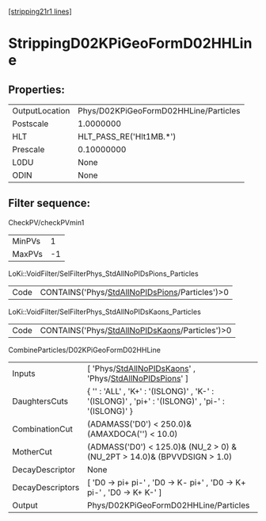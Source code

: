 [[stripping21r1 lines]](./stripping21r1-index)

# StrippingD02KPiGeoFormD02HHLine

## Properties:

|                |                                       |
|----------------|---------------------------------------|
| OutputLocation | Phys/D02KPiGeoFormD02HHLine/Particles |
| Postscale      | 1.0000000                             |
| HLT            | HLT_PASS_RE('Hlt1MB.\*')              |
| Prescale       | 0.10000000                            |
| L0DU           | None                                  |
| ODIN           | None                                  |

## Filter sequence:

CheckPV/checkPVmin1

|        |     |
|--------|-----|
| MinPVs | 1   |
| MaxPVs | -1  |

LoKi::VoidFilter/SelFilterPhys_StdAllNoPIDsPions_Particles

|      |                                                                                                      |
|------|------------------------------------------------------------------------------------------------------|
| Code | CONTAINS('Phys/[StdAllNoPIDsPions](./stripping21r1-commonparticles-stdallnopidspions)/Particles')\>0 |

LoKi::VoidFilter/SelFilterPhys_StdAllNoPIDsKaons_Particles

|      |                                                                                                      |
|------|------------------------------------------------------------------------------------------------------|
| Code | CONTAINS('Phys/[StdAllNoPIDsKaons](./stripping21r1-commonparticles-stdallnopidskaons)/Particles')\>0 |

CombineParticles/D02KPiGeoFormD02HHLine

|                  |                                                                                                                                                                     |
|------------------|---------------------------------------------------------------------------------------------------------------------------------------------------------------------|
| Inputs           | [ 'Phys/[StdAllNoPIDsKaons](./stripping21r1-commonparticles-stdallnopidskaons)' , 'Phys/[StdAllNoPIDsPions](./stripping21r1-commonparticles-stdallnopidspions)' ] |
| DaughtersCuts    | { '' : 'ALL' , 'K+' : '(ISLONG)' , 'K-' : '(ISLONG)' , 'pi+' : '(ISLONG)' , 'pi-' : '(ISLONG)' }                                                                    |
| CombinationCut   | (ADAMASS('D0') \< 250.0)& (AMAXDOCA('') \< 10.0)                                                                                                                    |
| MotherCut        | (ADMASS('D0') \< 125.0)& (NU_2 \> 0) & (NU_2PT \> 14.0)& (BPVVDSIGN \> 1.0)                                                                                         |
| DecayDescriptor  | None                                                                                                                                                                |
| DecayDescriptors | [ 'D0 -\> pi+ pi-' , 'D0 -\> K- pi+' , 'D0 -\> K+ pi-' , 'D0 -\> K+ K-' ]                                                                                         |
| Output           | Phys/D02KPiGeoFormD02HHLine/Particles                                                                                                                               |
